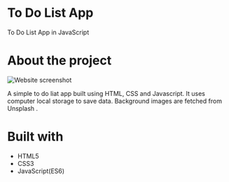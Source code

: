 # To Do List App

To Do List App in JavaScript

# About the project

 <img  src="/Users/shraddhagarat/Downloads/todolist/images/screenshot.png" alt="Website screenshot" />

A simple to do liat app built using HTML, CSS and Javascript. It uses computer local storage to save data. Background images are fetched from Unsplash .

# Built with

<ul>
<li>HTML5</li>
<li>CSS3</li>
<li>JavaScript(ES6) </li>
</ul>
